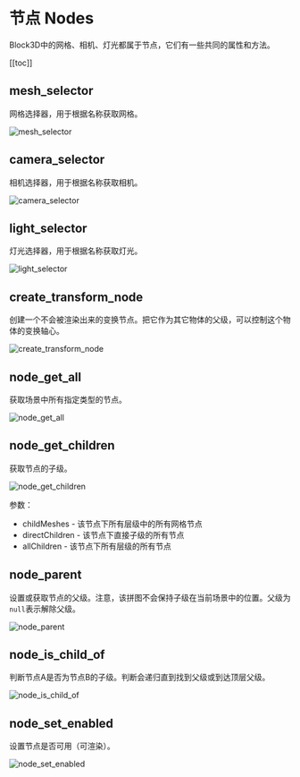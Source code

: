 # 节点 Nodes

Block3D中的网格、相机、灯光都属于节点，它们有一些共同的属性和方法。

[[toc]]

## mesh_selector

网格选择器，用于根据名称获取网格。

![mesh_selector](https://cdn.zjbku.com/blocks/mesh_selector.png)

## camera_selector

相机选择器，用于根据名称获取相机。

![camera_selector](https://cdn.zjbku.com/blocks/camera_selector.png)

## light_selector

灯光选择器，用于根据名称获取灯光。

![light_selector](https://cdn.zjbku.com/blocks/light_selector.png)

## create_transform_node

创建一个不会被渲染出来的变换节点。把它作为其它物体的父级，可以控制这个物体的变换轴心。

![create_transform_node](https://cdn.zjbku.com/blocks/create_transform_node.png)

## node_get_all

获取场景中所有指定类型的节点。

![node_get_all](https://cdn.zjbku.com/blocks/node_get_all.png)

## node_get_children

获取节点的子级。

![node_get_children](https://cdn.zjbku.com/blocks/node_get_children.png)

参数：
- childMeshes - 该节点下所有层级中的所有网格节点
- directChildren - 该节点下直接子级的所有节点
- allChildren - 该节点下所有层级的所有节点

## node_parent

设置或获取节点的父级。注意，该拼图不会保持子级在当前场景中的位置。父级为`null`表示解除父级。

![node_parent](https://cdn.zjbku.com/blocks/node_parent.png)

## node_is_child_of

判断节点A是否为节点B的子级。判断会递归直到找到父级或到达顶层父级。

![node_is_child_of](https://cdn.zjbku.com/blocks/node_is_child_of.png)

## node_set_enabled

设置节点是否可用（可渲染）。

![node_set_enabled](https://cdn.zjbku.com/blocks/node_set_enabled.png)

